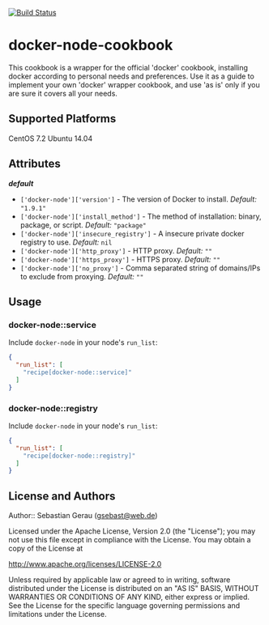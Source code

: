 [![Build Status](https://travis-ci.org/gsebast/docker-node.svg)](https://travis-ci.org/gsebast/docker-node)

docker-node-cookbook
====================

This cookbook is a wrapper for the official 'docker' cookbook, installing docker according to personal needs and preferences. Use it as a guide to implement your own 'docker' wrapper cookbook, and use 'as is' only if you are sure it covers all your needs.

Supported Platforms
-------------------

CentOS 7.2
Ubuntu 14.04

Attributes
----------

***default***

* `['docker-node']['version']` - The version of Docker to install. *Default:* `"1.9.1"`
* `['docker-node']['install_method']` - The method of installation: binary, package, or script. *Default:* `"package"`
* `['docker-node']['insecure_registry']` - A insecure private docker registry to use. *Default:* `nil`
* `['docker-node']['http_proxy']` - HTTP proxy. *Default:* `""`
* `['docker-node']['https_proxy']` - HTTPS proxy. *Default:* `""`
* `['docker-node']['no_proxy']` - Comma separated string of domains/IPs to exclude from proxying. *Default:* `""`

Usage
-----

### docker-node::service

Include `docker-node` in your node's `run_list`:

```json
{
  "run_list": [
    "recipe[docker-node::service]"
  ]
}
```

### docker-node::registry

Include `docker-node` in your node's `run_list`:

```json
{
  "run_list": [
    "recipe[docker-node::registry]"
  ]
}
```

License and Authors
-------------------

Author:: Sebastian Gerau (<gsebast@web.de>)

Licensed under the Apache License, Version 2.0 (the "License");
you may not use this file except in compliance with the License.
You may obtain a copy of the License at

   http://www.apache.org/licenses/LICENSE-2.0

Unless required by applicable law or agreed to in writing, software
distributed under the License is distributed on an "AS IS" BASIS,
WITHOUT WARRANTIES OR CONDITIONS OF ANY KIND, either express or implied.
See the License for the specific language governing permissions and
limitations under the License.
